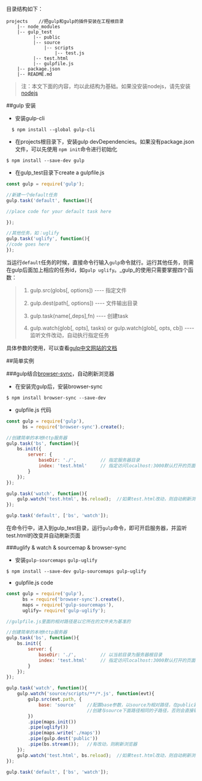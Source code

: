 目录结构如下：
```
projects    //把gulp和gulp的插件安装在工程根目录
    |-- node_modules      
    |-- gulp_test
		  |-- public
		  |-- source
			  |-- scripts
			      |-- test.js
		  |-- test.html
	      |-- gulpfile.js
    |-- package.json
    |-- README.md
```  

> 注：本文下面的内容，均以此结构为基础。如果没安装nodejs，请先安装[nodejs](https://nodejs.org/en/)


##gulp 安装 
* 安装gulp-cli
```
  $ npm install --global gulp-cli
```
* 	在projects根目录下，安装gulp devDependencies。如果没有package.json文件，可以先使用 `npm init`命令进行初始化
```
$ npm install --save-dev gulp
```
* 在gulp_test目录下create a gulpfile.js
```javascript
const gulp = require('gulp');

//新建一个default任务
gulp.task('default', function(){

//place code for your default task here

});

//其他任务，如：uglify
gulp.task('uglify', function(){
//code goes here
});
```
 当运行`default`任务的时候，直接命令行输入`gulp`命令就行。运行其他任务，则需在gulp后面加上相应的任务id，如`gulp uglify`。_gulp_的使用只需要掌握四个函数：
> 1. gulp.src(globs[, options])  ---- 指定文件
>  
>2.  gulp.dest(path[, options]) ---- 文件输出目录
>       
> 3. gulp.task(name[,deps],fn) ---- 创建task
>       
> 4. gulp.watch(glob[, opts], tasks) or gulp.watch(glob[, opts, cb])  ---- 监听文件改动，自动执行指定任务

具体参数的使用，可以查看[gulp中文网站的文档](http://www.gulpjs.com.cn/docs/api/)

##简单实例
      
###gulp结合[browser-sync](https://www.browsersync.io/)，自动刷新浏览器
* 在安装完gulp后，安装browser-sync
```
$ npm install browser-sync --save-dev
```
* gulpfile.js 代码
```javascript
const gulp = require('gulp'),
	  bs = require('browser-sync').create();

//创建简单的本地http服务器
gulp.task('bs', function(){
	bs.init({
		server: {
			baseDir: './',         // 指定服务器目录
			index: 'test.html'     // 指定访问localhost:3000默认打开的页面
		}
	});
});

gulp.task('watch', function(){
	gulp.watch('test.html', bs.reload);  //如果test.html改动，则自动刷新浏览器
});

gulp.task('default', ['bs', 'watch']);

```
在命令行中，进入到gulp_test目录，运行`gulp`命令，即可开启服务器，并监听test.html的改变并自动刷新页面

###uglify & watch  & sourcemap & browser-sync
* 安装`gulp-sourcemaps` `gulp-uglify`
```
$ npm install --save-dev gulp-sourcemaps gulp-uglify
```
* gulpfile.js code
```javascript
const gulp = require('gulp'),
	  bs = require('browser-sync').create(),
	  maps = require('gulp-sourcemaps'),
	  uglify= require('gulp-uglify');

//gulpfile.js里面的相对路径是以它所在的文件夹为基准的

//创建简单的本地http服务器
gulp.task('bs', function(){
	bs.init({
		server: {
			baseDir: './',         // 以当前目录为服务器根目录
			index: 'test.html'     // 指定访问localhost:3000默认打开的页面
		}
	});
});

gulp.task('watch', function(){
	gulp.watch('source/scripts/**/*.js', function(evt){
		gulp.src(evt.path, {
			base: 'source'    //配置base参数，以source为相对路径，在public路径下面，
							  //创建与source下面路径相同的子路径，否则会直接输出到指定的文件夹下，不会生成子目录
		})
		.pipe(maps.init())
		.pipe(uglify())
		.pipe(maps.write('./maps'))
		.pipe(gulp.dest('public'))
		.pipe(bs.stream());   //有改动，则刷新浏览器
	});
	gulp.watch('test.html', bs.reload);  //如果test.html改动，则自动刷新浏览器
});

gulp.task('default', ['bs', 'watch']);
```
 
 
